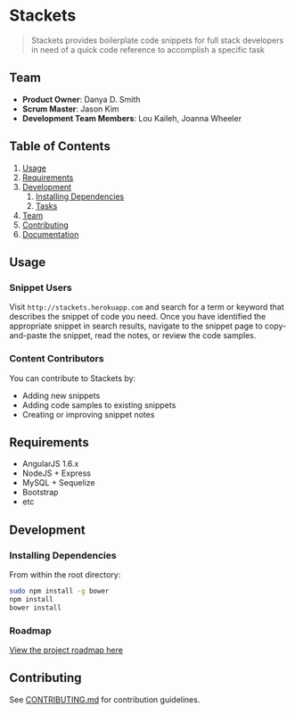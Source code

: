 # Stackets

> Stackets provides boilerplate code snippets for full stack developers in need of a quick code reference to accomplish a specific task

## Team

  - __Product Owner__: Danya D. Smith
  - __Scrum Master__: Jason Kim
  - __Development Team Members__: Lou Kaileh, Joanna Wheeler

## Table of Contents

1. [Usage](#Usage)
1. [Requirements](#requirements)
1. [Development](#development)
    1. [Installing Dependencies](#installing-dependencies)
    1. [Tasks](#tasks)
1. [Team](#team)
1. [Contributing](#contributing)
1. [Documentation](https://github.com/hrr22-andromeda/stackets/wiki)

## Usage

### Snippet Users
Visit `http://stackets.herokuapp.com` and search for a term or keyword that describes the snippet of code you need. Once you have identified the appropriate snippet in search results, navigate to the snippet page to copy-and-paste the snippet, read the notes, or review the code samples.

### Content Contributors

You can contribute to Stackets by:

* Adding new snippets
* Adding code samples to existing snippets
* Creating or improving snippet notes

## Requirements

- AngularJS 1.6.x
- NodeJS + Express
- MySQL + Sequelize
- Bootstrap
- etc

## Development

### Installing Dependencies

From within the root directory:

```sh
sudo npm install -g bower
npm install
bower install
```

### Roadmap

[View the project roadmap here](https://waffle.io/hrr22-andromeda/stackets)


## Contributing

See [CONTRIBUTING.md](CONTRIBUTING.md) for contribution guidelines.
